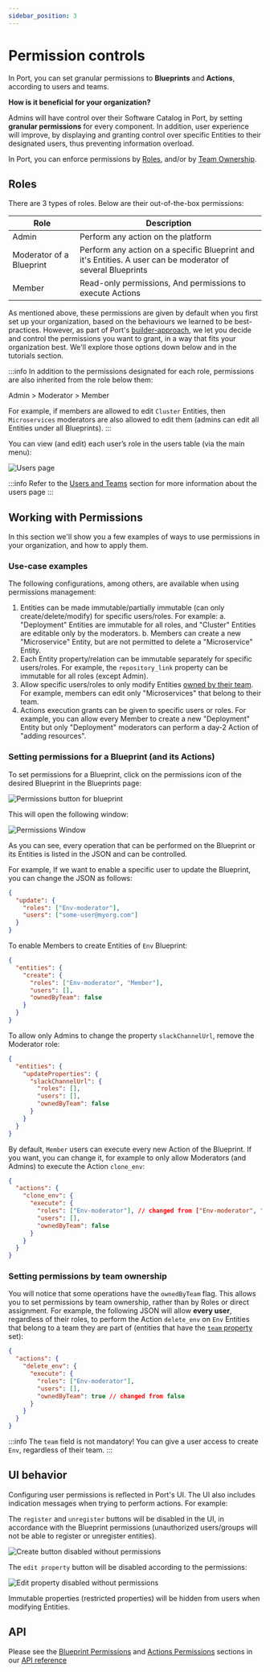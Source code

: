 ```yaml
---
sidebar_position: 3
---
```


# Permission controls

In Port, you can set granular permissions to **Blueprints** and **Actions**, according to users and teams.

**How is it beneficial for your organization?**

Admins will have control over their Software Catalog in Port, by setting **granular permissions** for every component. In addition, user experience will improve, by displaying and granting control over specific Entities to their designated users, thus preventing information overload.

In Port, you can enforce permissions by [Roles](#roles), and/or by [Team Ownership](#setting-permissions-by-team-ownership).

## Roles

There are 3 types of roles. Below are their out-of-the-box permissions:

| Role                     | Description                                                                                                 |
| ------------------------ | ----------------------------------------------------------------------------------------------------------- |
| Admin                    | Perform any action on the platform                                                                          |
| Moderator of a Blueprint | Perform any action on a specific Blueprint and it's Entities. A user can be moderator of several Blueprints |
| Member                   | Read-only permissions, And permissions to execute Actions                                                   |

As mentioned above, these permissions are given by default when you first set up your organization, based on the behaviours we learned to be best-practices.
However, as part of Port's [builder-approach](../../faq/faq.md#whats-a-builder-based-developer-portal), we let you decide and control the permissions you want to grant, in a way that fits your organization best. We'll explore those options down below and in the tutorials section.

:::info
In addition to the permissions designated for each role, permissions are also inherited from the role below them:

Admin > Moderator > Member

For example, if members are allowed to edit `Cluster` Entities, then `Microservices` moderators are also allowed to edit them (admins can edit all Entities under all Blueprints).
:::

You can view (and edit) each user’s role in the users table (via the main menu):

![Users page](../../../static/img/platform-overview/role-based-access-control/permissions/usersPageRolesHightlight.png)

:::info
Refer to the [Users and Teams](./users-and-teams-management) section for more information about the users page
:::

## Working with Permissions

In this section we'll show you a few examples of ways to use permissions in your organization, and how to apply them.

### Use-case examples

The following configurations, among others, are available when using permissions management:

1. Entities can be made immutable/partially immutable (can only create/delete/modify) for specific users/roles. For example:
   a. "Deployment" Entities are immutable for all roles, and "Cluster" Entities are editable only by the moderators.
   b. Members can create a new "Microservice" Entity, but are not permitted to delete a "Microservice" Entity.
2. Each Entity property/relation can be immutable separately for specific users/roles. For example, the `repository_link` property can be immutable for all roles (except Admin).
3. Allow specific users/roles to only modify Entities [owned by their team](#setting-permissions-by-team-ownership). For example, members can edit only "Microservices" that belong to their team.
4. Actions execution grants can be given to specific users or roles. For example, you can allow every Member to create a new "Deployment" Entity but only "Deployment" moderators can perform a day-2 Action of "adding resources".

### Setting permissions for a Blueprint (and its Actions)

To set permissions for a Blueprint, click on the permissions icon of the desired Blueprint in the Blueprints page:

![Permissions button for blueprint](../../../static/img/platform-overview/role-based-access-control/permissions/permissionsOfBlueprint.png)

This will open the following window:

![Permissions Window](../../../static/img/platform-overview/role-based-access-control/permissions/permissionsModal.png)

As you can see, every operation that can be performed on the Blueprint or its Entities is listed in the JSON and can be controlled.

For example, If we want to enable a specific user to update the Blueprint, you can change the JSON as follows:

```json showLineNumbers
{
  "update": {
    "roles": ["Env-moderator"],
    "users": ["some-user@myorg.com"]
  }
}
```

To enable Members to create Entities of `Env` Blueprint:

```json showLineNumbers
{
  "entities": {
    "create": {
      "roles": ["Env-moderator", "Member"],
      "users": [],
      "ownedByTeam": false
    }
  }
}
```

To allow only Admins to change the property `slackChannelUrl`, remove the Moderator role:

```json showLineNumbers
{
  "entities": {
    "updateProperties": {
      "slackChannelUrl": {
        "roles": [],
        "users": [],
        "ownedByTeam": false
      }
    }
  }
}
```

By default, `Member` users can execute every new Action of the Blueprint. If you want, you can change it, for example to only allow Moderators (and Admins) to execute the Action `clone_env`:

```json showLineNumbers diff
{
  "actions": {
    "clone_env": {
      "execute": {
        "roles": ["Env-moderator"], // changed from ["Env-moderator", "Member"]
        "users": [],
        "ownedByTeam": false
      }
    }
  }
}
```

### Setting permissions by team ownership

You will notice that some operations have the `ownedByTeam` flag. This allows you to set permissions by team ownership, rather than by Roles or direct assignment.
For example, the following JSON will allow **every user**, regardless of their roles, to perform the Action `delete_env` on `Env` Entities that belong to a team they are part of (entities that have the [`team` property](../port-components/entity#teams-and-ownership) set):

```json showLineNumbers
{
  "actions": {
    "delete_env": {
      "execute": {
        "roles": ["Env-moderator"],
        "users": [],
        "ownedByTeam": true // changed from false
      }
    }
  }
}
```

:::info
The `team` field is not mandatory! You can give a user access to create `Env`, regardless of their team.
:::

## UI behavior

Configuring user permissions is reflected in Port's UI. The UI also includes indication messages when trying to perform actions. For example:

The `register` and `unregister` buttons will be disabled in the UI, in accordance with the Blueprint permissions (unauthorized users/groups will not be able to register or unregister entities).

![Create button disabled without permissions](../../../static/img/platform-overview/role-based-access-control/permissions/memberNoCreatePermission.png)

The `edit property` button will be disabled according to the permissions:

![Edit property disabled without permissions](../../../static/img/platform-overview/role-based-access-control/permissions/memberNoEditPermission.png)

Immutable properties (restricted properties) will be hidden from users when modifying Entities.

## API

Please see the [Blueprint Permissions](../../api-reference/#tag/Blueprints/paths/~1v1~1blueprints~1%7Bblueprint_identifier%7D~1permissions) and [Actions Permissions](../../api-reference/#tag/Actions/paths/~1v1~1blueprints~1%7Bblueprint_identifier%7D~1actions~1%7Baction_identifier%7D~1permissions/get) sections in our [API reference](../../api-reference/)
